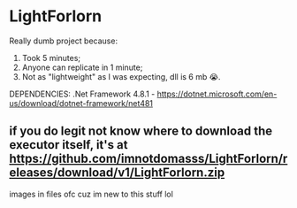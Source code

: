 # LightForlorn
Really dumb project because:
1. Took 5 minutes;
2. Anyone can replicate in 1 minute;
3. Not as "lightweight" as I was expecting, dll is 6 mb 😭.

DEPENDENCIES:
.Net Framework 4.8.1 - https://dotnet.microsoft.com/en-us/download/dotnet-framework/net481


## if you do legit not know where to download the executor itself, it's at https://github.com/imnotdomasss/LightForlorn/releases/download/v1/LightForlorn.zip

images in files ofc cuz im new to this stuff lol
